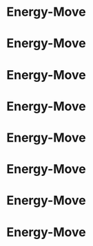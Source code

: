 # Energy-Move
# Energy-Move
# Energy-Move
# Energy-Move
# Energy-Move
# Energy-Move
# Energy-Move
# Energy-Move

